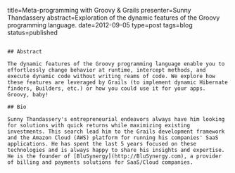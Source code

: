 title=Meta-programming with Groovy & Grails
presenter=Sunny Thandassery
abstract=Exploration of the dynamic features of the Groovy programming language.
date=2012-09-05
type=post
tags=blog
status=published
~~~~~~

## Abstract

The dynamic features of the Groovy programming language enable you to effortlessly change behavior at runtime, intercept methods, and execute dynamic code without writing reams of code. We explore how these features are leveraged by Grails (to implement dynamic Hibernate finders, Builders, etc.) or how you could use it for your apps. Groovy, baby!

## Bio

Sunny Thandassery's entrepreneurial endeavors always have him looking for solutions with quick returns while maximizing existing investments. This search lead him to the Grails development framework and the Amazon Cloud (AWS) platform for running his companies' SaaS applications. He has spent the last 5 years focused on these technologies and is always happy to share his insights and expertise. He is the founder of [BluSynergy](http://BluSynergy.com), a provider of billing and payments solutions for SaaS/Cloud companies.

